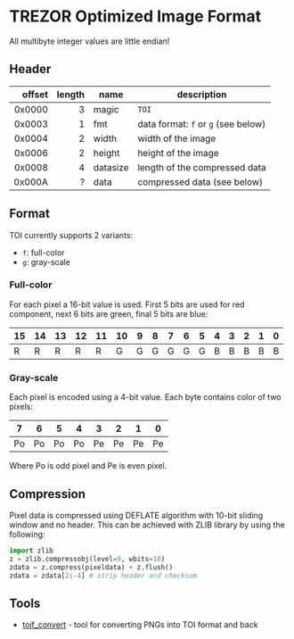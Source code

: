 # TREZOR Optimized Image Format

All multibyte integer values are little endian!

## Header

| offset | length | name | description |
|-------:|-------:|------|-------------|
| 0x0000 | 3      | magic | `TOI` |
| 0x0003 | 1      | fmt | data format: `f` or `g` (see below) |
| 0x0004 | 2      | width | width of the image |
| 0x0006 | 2      | height | height of the image |
| 0x0008 | 4      | datasize | length of the compressed data |
| 0x000A | ?      | data | compressed data (see below) |

## Format

TOI currently supports 2 variants:

* `f`: full-color
* `g`: gray-scale

### Full-color

For each pixel a 16-bit value is used.
First 5 bits are used for red component, next 6 bits are green,
final 5 bits are blue:

| 15 | 14 | 13 | 12 | 11 | 10 | 9 | 8 | 7 | 6 | 5 | 4 | 3 | 2 | 1 | 0 |
|----|----|----|----|----|----|---|---|---|---|---|---|---|---|---|---|
| R | R | R | R | R | G | G | G | G | G | G | B | B | B | B | B |

### Gray-scale

Each pixel is encoded using a 4-bit value.
Each byte contains color of two pixels:

| 7 | 6 | 5 | 4 | 3 | 2 | 1 | 0 |
|---|---|---|---|---|---|---|---|
| Po | Po | Po | Po | Pe | Pe | Pe | Pe |

Where Po is odd pixel and Pe is even pixel.

## Compression

Pixel data is compressed using DEFLATE algorithm with 10-bit sliding window
and no header. This can be achieved with ZLIB library by using the following:

```python
import zlib
z = zlib.compressobj(level=9, wbits=10)
zdata = z.compress(pixeldata) + z.flush()
zdata = zdata[2:-4] # strip header and checksum
```

## Tools

* [toif_convert](../tools/toif_convert) - tool for converting PNGs into TOI format and back
